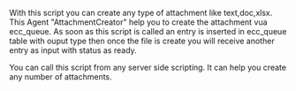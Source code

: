 With this script you can create any type of attachment like text,doc,xlsx. This Agent 
"AttachmentCreator" help you to create the attachment vua ecc_queue. As soon as this script is called an entry is inserted in 
ecc_queue table with ouput type then once the file is create you will receive another entry as input with status as ready.

You can call this script from any server side scripting. It can help you create any number of attachments.
